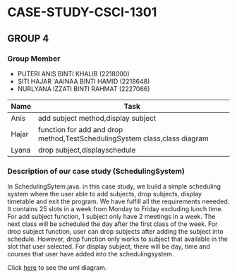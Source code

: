 # CASE-STUDY-CSCI-1301
## GROUP 4

### Group Member
* PUTERI ANIS BINTI KHALIB (2218000)
* SITI HAJAR 'AAINAA BINTI HAMID (2218648)
* NURLYANA IZZATI BINTI RAHMAT (2227066)


|    Name      |     Task                                                                    |
|------------- | ----------------------------------------------------------------------------|
|Anis          | add subject method,display subject                                          |
|Hajar         | function for add and drop method,TestSchedulingSystem class,class diagram   |
|Lyana         | drop subject,displayschedule                                                |



### Description of our case study (SchedulingSystem)

In SchedulingSytem.java. in this case study, we build a simple scheduling system where the user able to add subjects, drop subjects, display timetable and exit the program. We have fulfill all the requirements neeeded. It contains 25 slots in a week from Monday to Friday excluding lunch time. For add subject function, 1 subject only have 2 meetings in a week. The next class will be scheduled the day after the first class of the week. For drop subject function, user can drop subjects after adding the subject into schedule. However, drop function only works to subject that available in the slot that user selected. For display subject, there will be day, time and courses that user have added into the schedulingsystem.


Click [here](https://docs.google.com/document/d/1wJ1k63Lei8IN5_jhUbLCwi7x17IkyVtz002gFg-nlGM/edit?addon_store) to see the uml diagram.




